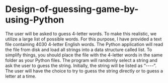 # Design-of-guessing-game-by-using-Python
The user will be asked to guess 4-letter words. To make this realistic, we utilize a large list of possible words. For this purpose, I have provided a text file containing 4030 4-letter English words. The Python application will read the file from disk and load all strings into a data structure called list. To simplify things, you should place the file with the 4-letter words in the same folder as your Python files.
The program will randomly select a string and ask the user to guess the string. Initially, the string will be listed as “----“. The user will have the choice to try to guess the string directly or to guess a	letter at a time.
